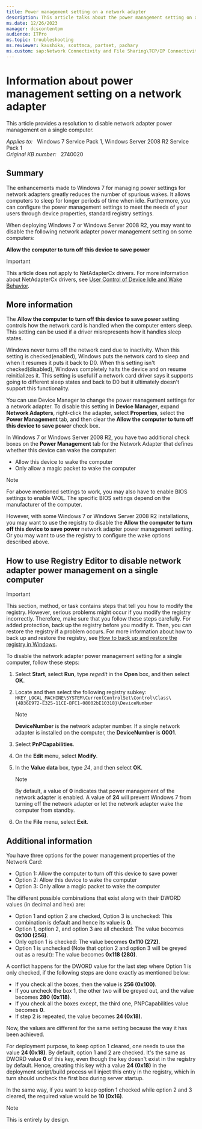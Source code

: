 ```yaml
---
title: Power management setting on a network adapter
description: This article talks about the power management setting on a network adapter. Provides resolutions to disable the network adapter power management on a single computer.
ms.date: 12/26/2023
manager: dcscontentpm
audience: ITPro
ms.topic: troubleshooting
ms.reviewer: kaushika, scottmca, partset, pachary
ms.custom: sap:Network Connectivity and File Sharing\TCP/IP Connectivity (TCP Protocol, NLA, WinHTTP), csstroubleshoot
---
```

# Information about power management setting on a network adapter

This article provides a resolution to disable network adapter power management on a single computer.

_Applies to:_ &nbsp; Windows 7 Service Pack 1, Windows Server 2008 R2 Service Pack 1  
_Original KB number:_ &nbsp; 2740020

## Summary

The enhancements made to Windows 7 for managing power settings for network adapters greatly reduces the number of spurious wakes. It allows computers to sleep for longer periods of time when idle. Furthermore, you can configure the power management settings to meet the needs of your users through device properties, standard registry settings.

When deploying Windows 7 or Windows Server 2008 R2, you may want to disable the following network adapter power management setting on some computers:

**Allow the computer to turn off this device to save power**

> [!IMPORTANT]
> This article does not apply to NetAdapterCx drivers. For more information about NetAdapterCx drivers, see [User Control of Device Idle and Wake Behavior](/windows-hardware/drivers/wdf/user-control-of-device-idle-and-wake-behavior).

## More information

The **Allow the computer to turn off this device to save power** setting controls how the network card is handled when the computer enters sleep. This setting can be used if a driver misrepresents how it handles sleep states.

Windows never turns off the network card due to inactivity. When this setting is checked(enabled), Windows puts the network card to sleep and when it resumes it puts it back to D0. When this setting isn't checked(disabled), Windows completely halts the device and on resume reinitializes it. This setting is useful if a network card driver says it supports going to different sleep states and back to D0 but it ultimately doesn't support this functionality.

You can use Device Manager to change the power management settings for a network adapter. To disable this setting in **Device Manager**, expand **Network Adapters**, right-click the adapter, select **Properties**, select the **Power Management** tab, and then clear the **Allow the computer to turn off this device to save power** check box.

In Windows 7 or Windows Server 2008 R2, you have two additional check boxes on the **Power Management** tab for the Network Adapter that defines whether this device can wake the computer:

- Allow this device to wake the computer
- Only allow a magic packet to wake the computer

> [!NOTE]
> For above mentioned settings to work, you may also have to enable BIOS settings to enable WOL. The specific BIOS settings depend on the manufacturer of the computer.

However, with some Windows 7 or Windows Server 2008 R2 installations, you may want to use the registry to disable the **Allow the computer to turn off this device to save power** network adapter power management setting. Or you may want to use the registry to configure the wake options described above.

## How to use Registry Editor to disable network adapter power management on a single computer

> [!IMPORTANT]
> This section, method, or task contains steps that tell you how to modify the registry. However, serious problems might occur if you modify the registry incorrectly. Therefore, make sure that you follow these steps carefully. For added protection, back up the registry before you modify it. Then, you can restore the registry if a problem occurs. For more information about how to back up and restore the registry, see [How to back up and restore the registry in Windows](https://support.microsoft.com/help/322756).

To disable the network adapter power management setting for a single computer, follow these steps:

1. Select **Start**, select **Run**, type *regedit* in the **Open** box, and then select **OK**.
2. Locate and then select the following registry subkey:  
   `HKEY_LOCAL_MACHINE\SYSTEM\CurrentControlSet\Control\Class\{4D36E972-E325-11CE-BFC1-08002bE10318}\DeviceNumber`

    > [!NOTE]
    > **DeviceNumber** is the network adapter number. If a single network adapter is installed on the computer, the **DeviceNumber** is **0001**.

3. Select **PnPCapabilities**.
4. On the **Edit** menu, select **Modify**.
5. In the **Value data** box, type *24*, and then select **OK**.

    > [!NOTE]
    > By default, a value of **0** indicates that power management of the network adapter is enabled. A value of **24** will prevent Windows 7 from turning off the network adapter or let the network adapter wake the computer from standby.

6. On the **File** menu, select **Exit**.

## Additional information

You have three options for the power management properties of the Network Card:

- Option 1: Allow the computer to turn off this device to save power
- Option 2: Allow this device to wake the computer
- Option 3: Only allow a magic packet to wake the computer

The different possible combinations that exist along with their DWORD values (in decimal and hex) are:

- Option 1 and option 2 are checked, Option 3 is unchecked: This combination is default and hence its value is **0**.
- Option 1, option 2, and option 3 are all checked: The value becomes **0x100 (256)**.
- Only option 1 is checked: The value becomes **0x110 (272)**.
- Option 1 is unchecked (Note that option 2 and option 3 will be greyed out as a result): The value becomes **0x118 (280)**.

A conflict happens for the DWORD value for the last step where Option 1 is only checked, if the following steps are done exactly as mentioned below:

- If you check all the boxes, then the value is **256 (0x100)**.
- If you uncheck the box 1, the other two will be greyed out, and the value becomes **280 (0x118)**.
- If you check all the boxes except, the third one, PNPCapabilities value becomes **0**.
- If step 2 is repeated, the value becomes **24 (0x18)**.

Now, the values are different for the same setting because the way it has been achieved.

For deployment purpose, to keep option 1 cleared, one needs to use the value **24 (0x18)**. By default, option 1 and 2 are checked. It's the same as DWORD value **0** of this key, even though the key doesn't exist in the registry by default. Hence, creating this key with a value **24 (0x18)** in the deployment script/build process will inject this entry in the registry, which in turn should uncheck the first box during server startup.

In the same way, if you want to keep option 1 checked while option 2 and 3 cleared, the required value would be **10 (0x16)**.

> [!NOTE]
> This is entirely by design.
